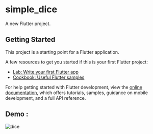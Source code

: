 # simple_dice

A new Flutter project.

## Getting Started

This project is a starting point for a Flutter application.

A few resources to get you started if this is your first Flutter project:

- [Lab: Write your first Flutter app](https://docs.flutter.dev/get-started/codelab)
- [Cookbook: Useful Flutter samples](https://docs.flutter.dev/cookbook)

For help getting started with Flutter development, view the
[online documentation](https://docs.flutter.dev/), which offers tutorials,
samples, guidance on mobile development, and a full API reference.
## Demo : 
![dice](https://github.com/AliRezaRastin/simple-dice/assets/103937572/064c681d-acf7-4358-857a-f1df237b6e65)
